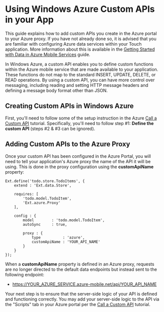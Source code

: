 # Using Windows Azure Custom APIs in your App

This guide explains how to add custom APIs you create in the Azure portal to your Azure proxy. If you have not already done so, it is advised that you are familiar with configuring Azure data services within your Touch application. More information about this is available in the [Getting Started with Data in Azure Mobile Services](#!/guide/mobile_services_data) guide.

In Windows Azure, a custom API enables you to define custom functions within the Azure mobile service that are made available to your application. These functions do not map to the standard INSERT, UPDATE, DELETE, or READ operations. By using a custom API, you can have more control over messaging, including reading and setting HTTP message headers and defining a message body format other than JSON.

## Creating Custom APIs in Windows Azure

First, you'll need to follow some of the setup instruction in the Azure [Call a Custom API](https://www.windowsazure.com/en-us/develop/mobile/tutorials/call-custom-api-js/) tutorial. Specifically, you'll need to follow step #1: **Define the custom API** (steps #2 & #3 can be ignored).

## Adding Custom APIs to the Azure Proxy

Once your custom API has been configured in the Azure Portal, you will need to tell your application's Azure proxy the name of the API it will be using. This is done in the proxy configuration using the **customApiName** property:

	Ext.define('todo.store.TodoItems', {
    	extend : 'Ext.data.Store',

	    requires: [
    	    'todo.model.TodoItem',
    	    'Ext.azure.Proxy'
    	],

	    config : {
    	    model        : 'todo.model.TodoItem',
	        autoSync     : true,

	        proxy : {
    	        type          : 'azure',
                customApiName : 'YOUR_API_NAME'
        	}
    	}
	});

When a **customApiName** property is defined in an Azure proxy, requests are no longer directed to the default data endpoints but instead sent to the following endpoint: 

  * https://YOUR_AZURE_SERVICE.azure-mobile.net/api/YOUR_API_NAME

Your next step is to ensure that the server-side logic of your API is defined and functioning correctly. You may add your server-side logic to the API via the "Scripts" tab in your Azure portal per the [Call a Custom API](https://www.windowsazure.com/en-us/develop/mobile/tutorials/call-custom-api-js/) tutorial.
